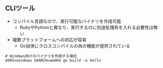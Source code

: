 
## CLIツール

* コンパイル言語なので、実行可能なバイナリを作成可能
  * RubyやPythonと異なり、実行するのに別途処理系を入れる必要性は無い
* 複数プラットフォームへの対応が容易
  * Go自体にクロスコンパイルの為の機能が提供されている

```
# Windows向けのバイナリを作成する場合
GOOS=windows GOARCH=amd64 go build -o hello
```
